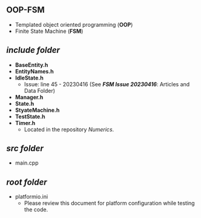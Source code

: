 ## OOP-FSM
- Templated object oriented programming (**OOP**)
- Finite State Machine (**FSM**)

## ***include folder***
- **BaseEntity.h** 
- **EntityNames.h**  
- **IdleState.h** 
    - Issue: line 45 - 20230416 (See ***FSM Issue 20230416***: Articles and Data Folder)
- **Manager.h**   
- **State.h**   
- **StyateMachine.h**  
- **TestState.h**    
- **Timer.h**  
    - Located in the repository *Numerics*.

## ***src folder***
- main.cpp

## ***root folder***
- platformio.ini
    - Please review this document for platform configuration while testing the code.
